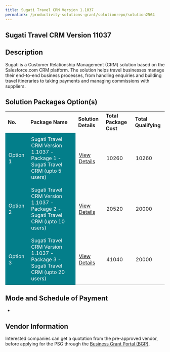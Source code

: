 ```yaml
---
title: Sugati Travel CRM Version 1.1037
permalink: /productivity-solutions-grant/solutionrepo/solution2564
---
```


## Sugati Travel CRM Version 11037

## Description

Sugati is a Customer Relationship Management (CRM) solution based on the Salesforce.com CRM platform. The solution helps travel businesses manage their end-to-end business processes, from handling enquiries and building travel itineraries to taking payments and managing commissions with suppliers.

## Solution Packages Option(s)

<table>
<tr>
<td><b>No.</b></td>
<td><b>Package Name</b></td>
<td><b>Solution Details</b></td>
<td><b>Total Package Cost</b></td>
<td><b>Total Qualifying</b></td>
</tr>
<tr>
<td style='padding: 10px; background-color: #037E8A; color: #FFFFFF;'>Option 1</td>
<td style='padding: 10px; background-color: #037E8A; color: #FFFFFF;'>Sugati Travel CRM Version 1.1037 - Package 1 - Sugati Travel CRM (upto 5 users)</td>
<td style='padding: 10px;'><a href='https://www.gobusiness.gov.sg/images/psg/Sugati_Travel_20200841_Desensitised_Annex_3_Part_1.pdf' target='_blank'>View Details</a></td>
<td style='padding: 10px;'>10260</td>
<td style='padding: 10px;'>10260</td>
</tr>
<tr>
<td style='padding: 10px; background-color: #037E8A; color: #FFFFFF;'>Option 2</td>
<td style='padding: 10px; background-color: #037E8A; color: #FFFFFF;'>Sugati Travel CRM Version 1.1037 - Package 2 - Sugati Travel CRM (upto 10 users)</td>
<td style='padding: 10px;'><a href='https://www.gobusiness.gov.sg/images/psg/Sugati_Travel_20200841_Desensitised_Annex_3_Part_2.pdf' target='_blank'>View Details</a></td>
<td style='padding: 10px;'>20520</td>
<td style='padding: 10px;'>20000</td>
</tr>
<tr>
<td style='padding: 10px; background-color: #037E8A; color: #FFFFFF;'>Option 3</td>
<td style='padding: 10px; background-color: #037E8A; color: #FFFFFF;'>Sugati Travel CRM Version 1.1037 - Package 3 - Sugati Travel CRM (upto 20 users)</td>
<td style='padding: 10px;'><a href='https://www.gobusiness.gov.sg/images/psg/Sugati_Travel_20200841_Desensitised_Annex_3_Part_3.pdf' target='_blank'>View Details</a></td>
<td style='padding: 10px;'>41040</td>
<td style='padding: 10px;'>20000</td>
</tr>
</table>

## Mode and Schedule of Payment

 - 

## Vendor Information

 

Interested companies can get a quotation from the pre-approved vendor, before applying for the PSG through the <a href='https://www.businessgrants.gov.sg/' target='_blank' rel='noopener'>Business Grant Portal (BGP)</a>.

<script src="/jquery/resize-tables.js"></script>
